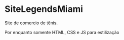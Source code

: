 # SiteLegendsMiami

Site de comercio de tênis.

Por enquanto somente HTML, CSS e JS para estilização